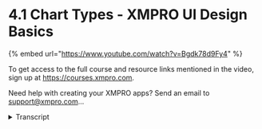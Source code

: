 # 4.1 Chart Types - XMPRO UI Design Basics
{% embed url="https://www.youtube.com/watch?v=Bgdk78d9Fy4" %}



To get access to the full course and resource links mentioned in the video, sign up at https://courses.xmpro.com.

Need help with creating your XMPRO apps? Send an email to support@xmpro.com...
<details>
<summary>Transcript</summary>To get access to the full course and resource links mentioned in the video, sign up at https://courses.xmpro.com.

Need help with creating your XMPRO apps? Send an email to support@xmpro.com...
if you're taking this course to get

better at building apps with the xmpro

app designer

it's important to have a good

understanding of data visualization

most of your interfaces will probably

consist of many different charts

and interface elements that you'll need

to choose and style appropriately

so let's look at when to choose which

type of chart

if you want to measure a change over a

period of time there are four types of

charts that are ideal for the scenario

to show trends or compare across

categories over a period of time

you can choose either a line chart a bar

chart

stacked bar or an area chart

now if you want to compare multiple

distinct categories with each other

you have four different options a bar

chart

a grouped bar chart bubble chart or a

multi-line chart

and if you're looking at comparing how

partial elements add up to a total

you can either use a stacked bar a pie

chart a doughnut chart or a stacked area

chart

and if you're looking to show

correlation between two or more

variables

you can use a scatter plot a bubble

chart or a column and line chart

now if you're looking for more resources

on this topic i highly recommend the

data visualization page on material.io

stick around for the next lesson which

is our final one on chart styling
</details>